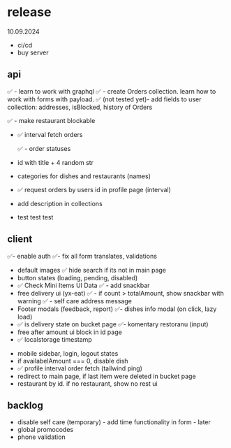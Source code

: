 # release

10.09.2024

- ci/cd
- buy server

## api

✅ - learn to work with graphql
✅ - create Orders collection. learn how to work with forms with payload.
✅ (not tested yet)- add fields to user collection: addresses, isBlocked, history of Orders

✅ - make restaurant blockable

<!-- - add filter orders in profile -->

- ✅ interval fetch orders
  <!-- - dish isChange flag -->

  ✅ - order statuses

- id with title + 4 random str

- categories for dishes and restaurants (names)
- ✅ request orders by users id in profile page (interval)
- add description in collections
<!-- ex: https://github.com/payloadcms/public-demo/blob/master/src/payload/collections/Media.ts -->

- test test test

## client

✅- enable auth
✅- fix all form translates, validations

- default images
  ✅ hide search if its not in main page
- button states (loading, pending, disabled)
- ✅ Check Mini Items UI Data
  ✅ - add snackbar
- free delivery ui (yx-eat)
  <!-- - add filter ui in profile -->
  ✅ - if count > totalAmount, show snackbar with warning
  ✅ - self care address message
- Footer modals (feedback, report)
  <!-- - profile page (with add/remove addresses) -->
  ✅- dishes info modal (on click, lazy load)
- ✅ is delivery state on bucket page
  ✅- komentary restoranu (input)
- free after amount ui block in id page
- ✅ localstorage timestamp
<!-- - bucket form submittion modal () -->
- mobile sidebar, login, logout states
- if availabelAmount === 0, disable dish
- ✅ profile interval order fetch (tailwind ping)
- redirect to main page, if last item were deleted in bucket page
- restaurant by id. if no restaurant, show no rest ui

## backlog

- disable self care (temporary) - add time functionality in form - later
- global promocodes
- phone validation
